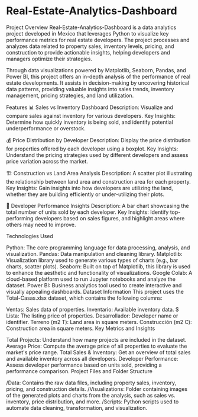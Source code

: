 # Real-Estate-Analytics-Dashboard
Project Overview
Real-Estate-Analytics-Dashboard is a data analytics project developed in Mexico that leverages Python to visualize key performance metrics for real estate developers. The project processes and analyzes data related to property sales, inventory levels, pricing, and construction to provide actionable insights, helping developers and managers optimize their strategies.

Through data visualizations powered by Matplotlib, Seaborn, Pandas, and Power BI, this project offers an in-depth analysis of the performance of real estate developments. It assists in decision-making by uncovering historical data patterns, providing valuable insights into sales trends, inventory management, pricing strategies, and land utilization.

Features
📊 Sales vs Inventory Dashboard
Description: Visualize and compare sales against inventory for various developers.
Key Insights: Determine how quickly inventory is being sold, and identify potential underperformance or overstock.

💰 Price Distribution by Developer
Description: Display the price distribution for properties offered by each developer using a boxplot.
Key Insights: Understand the pricing strategies used by different developers and assess price variation across the market.

🏗️ Construction vs Land Area Analysis
Description: A scatter plot illustrating the relationship between land area and construction area for each property.
Key Insights: Gain insights into how developers are utilizing the land, whether they are building efficiently or under-utilizing their plots.

🔑 Developer Performance Insights
Description: A bar chart showcasing the total number of units sold by each developer.
Key Insights: Identify top-performing developers based on sales figures, and highlight areas where others may need to improve.

Technologies Used

Python: The core programming language for data processing, analysis, and visualization.
Pandas: Data manipulation and cleaning library.
Matplotlib: Visualization library used to generate various types of charts (e.g., bar charts, scatter plots).
Seaborn: Built on top of Matplotlib, this library is used to enhance the aesthetic and functionality of visualizations.
Google Colab: A cloud-based platform used to run Jupyter notebooks and analyze the dataset.
Power BI: Business analytics tool used to create interactive and visually appealing dashboards.
Dataset Information
This project uses the Total-Casas.xlsx dataset, which contains the following columns:

Ventas: Sales data of properties.
Inventario: Available inventory data.
$ Lista: The listing price of properties.
Desarrollador: Developer name or identifier.
Terreno (m2 T): Land area in square meters.
Construcción (m2 C): Construction area in square meters.
Key Metrics and Insights

Total Projects: Understand how many projects are included in the dataset.
Average Price: Compute the average price of all properties to evaluate the market's price range.
Total Sales & Inventory: Get an overview of total sales and available inventory across all developers.
Developer Performance: Assess developer performance based on units sold, providing a performance comparison.
Project Files and Folder Structure

/Data: Contains the raw data files, including property sales, inventory, pricing, and construction details.
/Visualizations: Folder containing images of the generated plots and charts from the analysis, such as sales vs. inventory, price distribution, and more.
/Scripts: Python scripts used to automate data cleaning, transformation, and visualization.


